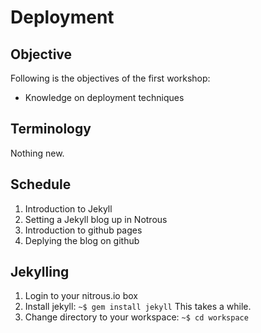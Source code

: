 Deployment
==========

Objective
---------
Following is the objectives of the first workshop:
* Knowledge on deployment techniques

Terminology
-----------
Nothing new.

Schedule
--------
1. Introduction to Jekyll
2. Setting a Jekyll blog up in Notrous
3. Introduction to github pages
4. Deplying the blog on github


Jekylling
---------

1. Login to your nitrous.io box
2. Install jekyll: `~$ gem install jekyll` This takes a while.
3. Change directory to your workspace: `~$ cd workspace`

